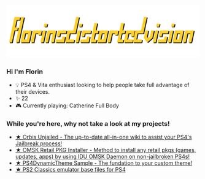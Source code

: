 ![](logotransparent.png)

### Hi I'm Florin
  * 💡 PS4 & Vita enthusiast looking to help people take full advantage of their devices.
  * ✨ 22
  * 🎮 Currently playing: Catherine Full Body

### While you're here, why not take a look at my projects!
  * <a href="https://florinsdistortedvision.github.io/orbisunjailed/"> ★ Orbis Unjailed - The up-to-date all-in-one wiki to assist your PS4's Jailbreak process! </a>
  * <a href="https://github.com/florinsdistortedvision/OMSK-Retail-PKG-Installer"> ★ OMSK Retail PKG Installer - Method to install any retail pkgs (games, updates, apps) by using IDU OMSK Daemon on non-jailbroken PS4s! </a>
  * <a href="https://github.com/florinsdistortedvision/PS4DynamicThemeSample"> ★ PS4DynamicTheme Sample - The fundation to your custom theme! </a>
  * <a href="https://github.com/florinsdistortedvision/ps2-classics-emus"> ★ PS2 Classics emulator base files for PS4 </a>
